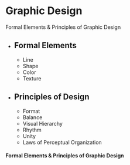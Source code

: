 # Graphic Design
Formal Elements & Principles of Graphic Design
- ## Formal Elements   
    - Line                  
    - Shape
    - Color
    - Texture
- ## Principles of Design
    - Format
    - Balance
    - Visual Hierarchy
    - Rhythm
    - Unity
    - Laws of Perceptual Organization
#### Formal Elements & Principles of Graphic Design